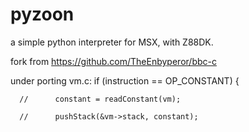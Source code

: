 # pyzoon
a simple python interpreter for MSX, with Z88DK.

fork from https://github.com/TheEnbyperor/bbc-c

under porting
vm.c:
        if (instruction == OP_CONSTANT) {
	
	  //	  constant = readConstant(vm);
	  
	  //      pushStack(&vm->stack, constant);
    
